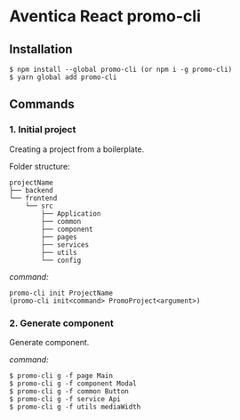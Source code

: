 # Aventica React promo-cli
## Installation
```shell script
$ npm install --global promo-cli (or npm i -g promo-cli)
$ yarn global add promo-cli
```
## Commands
### 1. Initial project
Creating a project from a boilerplate.

Folder structure:
```
projectName
├── backend
└── frontend
    └── src
        ├── Application
        ├── common
        ├── component
        ├── pages
        ├── services
        ├── utils
        └── config
```
*command:*
```shell script
promo-cli init ProjectName
(promo-cli init<command> PromoProject<argument>)
```
### 2. Generate component
Generate component.

*command:*
```shell script
$ promo-cli g -f page Main
$ promo-cli g -f component Modal
$ promo-cli g -f common Button
$ promo-cli g -f service Api
$ promo-cli g -f utils mediaWidth
```
